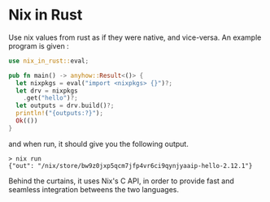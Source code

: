 # Nix in Rust

Use nix values from rust as if they were native, and vice-versa. An example program is given :

```rs
use nix_in_rust::eval;

pub fn main() -> anyhow::Result<()> {
  let nixpkgs = eval("import <nixpkgs> {}")?;
  let drv = nixpkgs
    .get("hello")?;
  let outputs = drv.build()?;
  println!("{outputs:?}");
  Ok(())
}
```
and when run, it should give you the following output.
```
> nix run
{"out": "/nix/store/bw9z0jxp5qcm7jfp4vr6ci9qynjyaaip-hello-2.12.1"}
```

Behind the curtains, it uses Nix's C API, in order to provide fast and seamless integration betweens the two languages.
